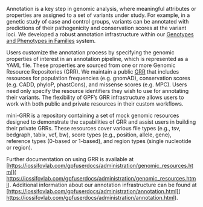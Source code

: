 Annotation is a key step in genomic analysis, where meaningful attributes or properties are assigned to a set of variants under study. For example, in a genetic study of case and control groups, variants can be annotated with predictions of their pathogenicity and conservation scores at the variant loci. We developed a robust annotation infrastructure within our [Genotypes and Phenotypes in Families](https://iossifovlab.com/gpf/) system.

Users customize the annotation process by specifying the genomic properties of interest in an annotation pipeline, which is represented as a YAML file. These properties are sourced from one or more Genomic Resource Repositories (GRR). We maintain a public [GRR](https://grr.iossifovlab.com/) that includes resources for population frequencies (e.g. gnomAD), conservation scores (e.g. CADD, phyloP, phastCons), and missense scores (e.g. MPC). Users need only specify the resource identifiers they wish to use for annotating their variants. The flexibility of GPF’s GRR infrastructure allows users to work with both public and private resources in their custom workflows.

mini-GRR is a repository containing a set of mock genomic resources designed to demonstrate the capabilities of GRR and assist users in building their private GRRs. These resources cover various file types (e.g., tsv, bedgraph, tabix, vcf, bw), score types (e.g., position, allele, gene), reference types (0-based or 1-based), and region types (single nucleotide or region). 

Further documentation on using GRR is available at [https://iossifovlab.com/gpfuserdocs/administration/genomic_resources.html]( https://iossifovlab.com/gpfuserdocs/administration/genomic_resources.html). Additional information about our annotation infrastructure can be found at [https://iossifovlab.com/gpfuserdocs/administration/annotation.html]( https://iossifovlab.com/gpfuserdocs/administration/annotation.html).
